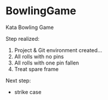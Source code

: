# BowlingGame
Kata Bowling Game

Step realized:

1. Project & Git environment created...
2. All rolls with no pins
3. All rolls with one pin fallen
4. Treat spare frame

Next step: 

* strike case
